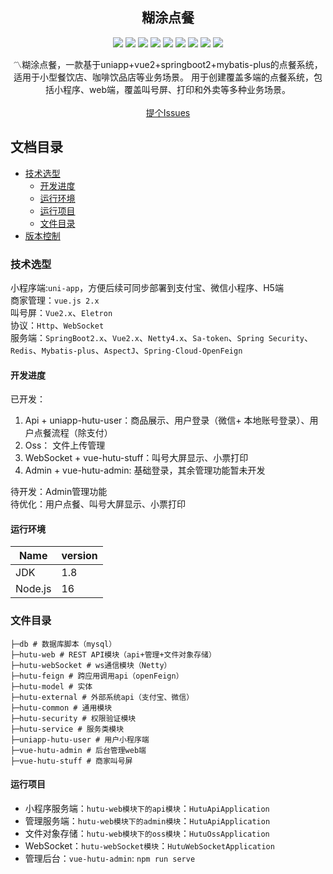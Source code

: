 <p align="center">
  <h2 align="center">糊涂点餐</h2>
  <p align="center">
    <img src="https://img.shields.io/badge/Spring Boot-2.2.0RELEASE-blue"/>
    <img src="https://img.shields.io/badge/Spring Security-yellow"/>
    <img src="https://img.shields.io/badge/Vue 2.0-green"/>
    <img src="https://img.shields.io/badge/Uni APP-gree"/>
    <img src="https://img.shields.io/badge/Eletron-blue"/>
    <img src="https://img.shields.io/badge/Redis-red"/>
    <img src="https://img.shields.io/badge/SaToken-orange"/>
    <img src="https://img.shields.io/badge/Mybatis Plus-red"/>
    <img src="https://img.shields.io/badge/Netty-black"/>
  </p>
  <p align="center">
    〽️糊涂点餐，一款基于uniapp+vue2+springboot2+mybatis-plus的点餐系统，适用于小型餐饮店、咖啡饮品店等业务场景。
    用于创建覆盖多端的点餐系统，包括小程序、web端，覆盖叫号屏、打印和外卖等多种业务场景。
    <br/>
    <br/>
    <a href="https://github.com/IsNott/hutu-order/issues">提个Issues</a>
  </p>
</p>

## 文档目录

- [技术选型](#技术选型)
    - [开发进度](#开发进度)
    - [运行环境](#运行环境)
    - [运行项目](#运行项目)
    - [文件目录](#文件目录)
- [版本控制](#版本控制)

### 技术选型

小程序端:`uni-app`，方便后续可同步部署到支付宝、微信小程序、H5端<br>
商家管理：`vue.js 2.x`<br>
叫号屏：`Vue2.x`、`Eletron`<br>
协议：`Http`、`WebSocket`<br>
服务端：`SpringBoot2.x`、`Vue2.x`、`Netty4.x`、`Sa-token`、`Spring Security`、`Redis`、`Mybatis-plus`、`AspectJ`、`Spring-Cloud-OpenFeign`<br>

#### 开发进度

已开发：<br>
  1. Api + uniapp-hutu-user：商品展示、用户登录（微信+ 本地账号登录）、用户点餐流程（除支付）
  2. Oss： 文件上传管理
  3. WebSocket + vue-hutu-stuff：叫号大屏显示、小票打印
  4. Admin + vue-hutu-admin: 基础登录，其余管理功能暂未开发

待开发：Admin管理功能<br>
待优化：用户点餐、叫号大屏显示、小票打印<br>

#### 运行环境

| Name    | version  |
|---------|----------|
| JDK     | 1.8      |
| Node.js | 16       |

### 文件目录

```
├─db # 数据库脚本（mysql）
├─hutu-web # REST API模块（api+管理+文件对象存储）
├─hutu-webSocket # ws通信模块（Netty）
├─hutu-feign # 跨应用调用api（openFeign）
├─hutu-model # 实体
├─hutu-external # 外部系统api（支付宝、微信）
├─hutu-common # 通用模块
├─hutu-security # 权限验证模块
├─hutu-service # 服务类模块
├─uniapp-hutu-user # 用户小程序端
├─vue-hutu-admin # 后台管理web端
├─vue-hutu-stuff # 商家叫号屏
```

#### 运行项目

- 小程序服务端：`hutu-web模块下的api模块`：`HutuApiApplication`
- 管理服务端：`hutu-web模块下的admin模块`：`HutuApiApplication`
- 文件对象存储：`hutu-web模块下的oss模块`：`HutuOssApplication`
- WebSocket：`hutu-webSocket模块`：`HutuWebSocketApplication`
- 管理后台：`vue-hutu-admin`: `npm run serve`







